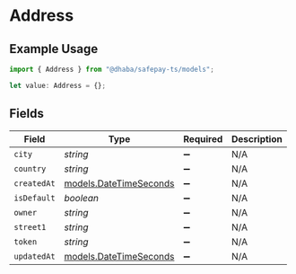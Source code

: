 # Address

## Example Usage

```typescript
import { Address } from "@dhaba/safepay-ts/models";

let value: Address = {};
```

## Fields

| Field                                                  | Type                                                   | Required                                               | Description                                            |
| ------------------------------------------------------ | ------------------------------------------------------ | ------------------------------------------------------ | ------------------------------------------------------ |
| `city`                                                 | *string*                                               | :heavy_minus_sign:                                     | N/A                                                    |
| `country`                                              | *string*                                               | :heavy_minus_sign:                                     | N/A                                                    |
| `createdAt`                                            | [models.DateTimeSeconds](../models/datetimeseconds.md) | :heavy_minus_sign:                                     | N/A                                                    |
| `isDefault`                                            | *boolean*                                              | :heavy_minus_sign:                                     | N/A                                                    |
| `owner`                                                | *string*                                               | :heavy_minus_sign:                                     | N/A                                                    |
| `street1`                                              | *string*                                               | :heavy_minus_sign:                                     | N/A                                                    |
| `token`                                                | *string*                                               | :heavy_minus_sign:                                     | N/A                                                    |
| `updatedAt`                                            | [models.DateTimeSeconds](../models/datetimeseconds.md) | :heavy_minus_sign:                                     | N/A                                                    |